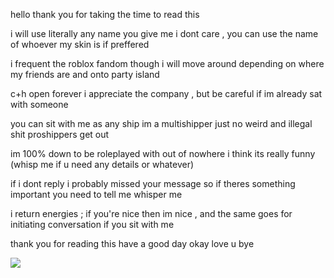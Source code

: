 
hello thank you for taking the time to read this

i will use literally any name you give me i dont care , you can use the name of whoever my skin is if preffered

i frequent the roblox fandom though i will move around depending on where my friends are and onto party island

c+h open forever i appreciate the company , but be careful if im already sat with someone

you can sit with me as any ship im a multishipper just no weird and illegal shit proshippers get out

im 100% down to be roleplayed with out of nowhere i think its really funny (whisp me if u need any details or whatever)

if i dont reply i probably missed your message so if theres something important you need to tell me whisper me 

i return energies ; if you're nice then im nice , and the same goes for initiating conversation if you sit with me 

thank you for reading this have a good day okay love u bye

![](https://file.garden/ZlkiZqgh4hF11d5U/customized/builderman-telamon.gif)
